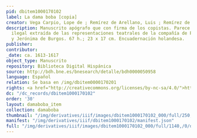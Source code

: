 ```yaml
---
pid: dbitem1000170102
label: La dama boba [copia]
creator: Vega Carpio, Lope de ; Remírez de Arellano, Luis ; Remírez de Arellano, Juan
description: Manuscrito apógrafo que con firma de los copistas. Parece ser una copia
  ilegal extraída de las representaciones teatrales de la compañía de Pedro de Valdés
  y Jerónima de Burgos. 67 h.; 23 x 17 cm. Encuadernación holandesa.
publisher:
contributor:
_date: ca. 1613-1617
object_type: Manuscrito
repository: Biblioteca Digital Hispánica
source: http://bdh.bne.es/bnesearch/detalle/bdh0000050958
language: Español
relation: Se basa en /img/dbitem0000170201
rights: <a href="http://creativecommons.org/licenses/by-nc-sa/4.0/">http://creativecommons.org/licenses/by-nc-sa/4.0/</a>
dc: "/dc_records/dbitem1000170102"
order: '30'
layout: damaboba_item
collection: damaboba
thumbnail: "/img/derivatives/iiif/images/dbitem1000170102_000/full/250,/0/default.jpg"
manifest: "/img/derivatives/iiif/dbitem1000170102/manifest.json"
full: "/img/derivatives/iiif/images/dbitem1000170102_000/full/1140,/0/default.jpg"
---
```

